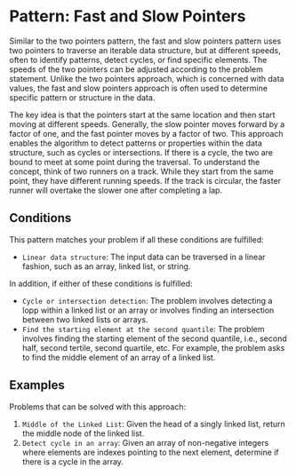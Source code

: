 # Pattern: Fast and Slow Pointers

Similar to the two pointers pattern, the fast and slow pointers pattern uses two pointers to traverse an iterable data structure, but at different speeds, often to identify patterns, detect cycles, or find specific elements. The speeds of the two pointers can be adjusted according to the problem statement. Unlike the two pointers approach, which is concerned with data values, the fast and slow pointers approach is often used to determine specific pattern or structure in the data.

The key idea is that the pointers start at the same location and then start moving at different speeds. Generally, the slow pointer moves forward by a factor of one, and the fast pointer moves by a factor of two. This approach enables the algorithm to detect patterns or properties within the data structure, such as cycles or intersections. If there is a cycle, the two are bound to meet at some point during the traversal. To understand the concept, think of two runners on a track. While they start from the same point, they have different running speeds. If the track is circular, the faster runner will overtake the slower one after completing a lap.

## Conditions

This pattern matches your problem if all these conditions are fulfilled:

- `Linear data structure`: The input data can be traversed in a linear fashion, such as an array, linked list, or string.

In addition, if either of these conditions is fulfilled:

- `Cycle or intersection detection`: The problem involves detecting a lopp within a linked list or an array or involves finding an intersection between two linked lists or arrays.
- `Find the starting element at the second quantile`: The problem involves finding the starting element of the second quantile, i.e., second half, second tertile, second quartile, etc. For example, the problem asks to find the middle element of an array of a linked list.

## Examples

Problems that can be solved with this approach:

1. `Middle of the Linked List`: Given the head of a singly linked list, return the middle node of the linked list.
2. `Detect cycle in an array`: Given an array of non-negative integers where elements are indexes pointing to the next element, determine if there is a cycle in the array.

